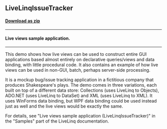 ## LiveLinqIssueTracker
#### [Download as zip](https://minhaskamal.github.io/DownGit/#/home?url=https://github.com/GrapeCity/ComponentOne-WinForms-Samples/tree/master/NetFramework\DataSource\CS\LiveLinq\LiveLinqIssueTracker)
____
#### Live views sample application.
____
This demo shows how live views can be used to construct entire GUI applications based almost entirely on declarative queries/views and data binding, with little procedural code. It also contains an example of how live views can be used in non-GUI, batch, perhaps server-side processing. 

It is a mockup bug/issue tracking application in a fictitious company that produces Shakespeare's plays. The demo comes in three variations, each built on top of a different data store: Collections (uses LiveLinq to Objects), ADO.NET (uses LiveLinq to DataSet) and XML (uses LiveLinq to XML). It uses WinForms data binding, but WPF data binding could be used instead just as well and the live views would be exactly the same. 

For details, see "Live views sample application (LiveLinqIssueTracker)" in the "Samples" part of the LiveLinq documentation. 





